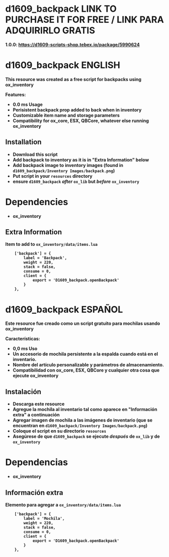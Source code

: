 # d1609_backpack LINK TO PURCHASE IT FOR FREE / LINK PARA ADQUIRIRLO GRATIS

<b>1.0.0: https://d1609-scripts-shop.tebex.io/package/5990624<b>

# d1609_backpack ENGLISH

This resource was created as a free script for backpacks using ox_inventory

<b>Features:</b>
- 0.0 ms Usage
- Perisistent backpack prop added to back when in inventory
- Customizable item name and storage parameters
- Compatibility for ox_core, ESX, QBCore, whatever else running ox_inventory

## Installation

- Download this script
- Add backpack to inventory as it is in "Extra Information" below
- Add backpack image to inventory images (found in `d1609_backpack/Inventory Images/backpack.png`)
- Put script in your `resources` directory
- ensure `d1609_backpack` *after* `ox_lib` but *before* `ox_inventory`

# Dependencies
 - ox_inventory

## Extra Information
Item to add to `ox_inventory/data/items.lua`
```
	['backpack'] = {
		label = 'Backpack',
		weight = 220,
		stack = false,
		consume = 0,
		client = {
			export = 'D1609_backpack.openBackpack'
		}
	},
```

# d1609_backpack ESPAÑOL

Este resource fue creado como un script gratuito para mochilas usando ox_inventory

<b>Características:</b>
- 0,0 ms Uso
- Un accesorio de mochila persistente a la espalda cuando está en el inventario.
- Nombre del artículo personalizable y parámetros de almacenamiento.
- Compatibilidad con ox_core, ESX, QBCore y cualquier otra cosa que ejecute ox_inventory

## Instalación

- Descarga este resource
- Agregue la mochila al inventario tal como aparece en "Información extra" a continuación
- Agregar imagen de mochila a las imágenes de inventario (que se encuentran en `d1609_backpack/Inventory Images/backpack.png`)
- Coloque el script en su directorio `resources`
- Asegúrese de que `d1609_backpack` se ejecute *después* de `ox_lib` y de `ox_inventory`

# Dependencias
  - ox_inventory

## Información extra
Elemento para agregar a `ox_inventory/data/items.lua`
```
	['backpack'] = {
		label = 'Mochila',
		weight = 220,
		stack = false,
		consume = 0,
		client = {
			export = 'D1609_backpack.openBackpack'
		}
	},
```

